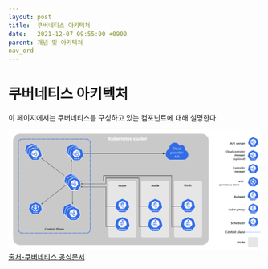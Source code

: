 ```yaml
---
layout: post
title:  쿠버네티스 아키텍처
date:   2021-12-07 09:55:00 +0900
parent: 개념 및 아키텍처
nav_ord
---
```


# 쿠버네티스 아키텍처
이 페이지에서는 쿠버네티스를 구성하고 있는 컴포넌트에 대해 설명한다.

![](/assets/images/그림으로%20배우는%20쿠버네티스-아키텍처-쿠버네티스아키텍처-1.png)
[출처-쿠버네티스 공식문서](https://kubernetes.io/ko/docs/concepts/overview/components/)

